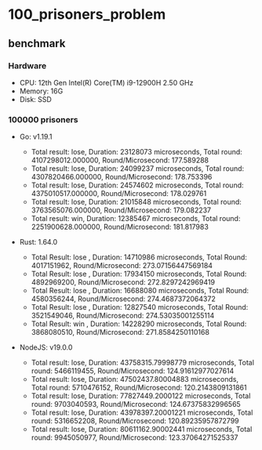 # 100_prisoners_problem

## benchmark

### Hardware

* CPU: 12th Gen Intel(R) Core(TM) i9-12900H 2.50 GHz
* Memory: 16G
* Disk: SSD

### 100000 prisoners

* Go: v1.19.1
  * Total result: lose, Duration: 23128073 microseconds, Total round: 4107298012.000000, Round/Microsecond: 177.589288
  * Total result: lose, Duration: 24099237 microseconds, Total round: 4307820466.000000, Round/Microsecond: 178.753396
  * Total result: lose, Duration: 24574602 microseconds, Total round: 4375010517.000000, Round/Microsecond: 178.029761
  * Total result: lose, Duration: 21015848 microseconds, Total round: 3763565076.000000, Round/Microsecond: 179.082237
  * Total result: win, Duration: 12385467 microseconds, Total round: 2251900628.000000, Round/Microsecond: 181.817983

* Rust: 1.64.0
  * Total Result: lose , Duration: 14710986 microseconds, Total Round: 4017151962, Round/Microsecond: 273.07156447569184
  * Total Result: lose , Duration: 17934150 microseconds, Total Round: 4892969200, Round/Microsecond: 272.8297242969419
  * Total Result: lose , Duration: 16688080 microseconds, Total Round: 4580356244, Round/Microsecond: 274.4687372064372
  * Total Result: lose , Duration: 12827540 microseconds, Total Round: 3521549046, Round/Microsecond: 274.53035001255114
  * Total Result: win , Duration: 14228290 microseconds, Total Round: 3868080510, Round/Microsecond: 271.8584250110168

* NodeJS: v19.0.0
  * Total result: lose, Duration: 43758315.79998779 microseconds, Total round: 5466119455, Round/Microsecond: 124.91612977027614
  * Total result: lose, Duration: 47502437.80004883 microseconds, Total round: 5710476152, Round/Microsecond: 120.2143809131861
  * Total result: lose, Duration: 77827449.2000122 microseconds, Total round: 9703040593, Round/Microsecond: 124.67375832996565
  * Total result: lose, Duration: 43978397.20001221 microseconds, Total round: 5316652208, Round/Microsecond: 120.89235957872799
  * Total result: lose, Duration: 80611162.90002441 microseconds, Total round: 9945050977, Round/Microsecond: 123.37064271525337
